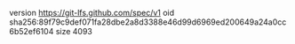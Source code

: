 version https://git-lfs.github.com/spec/v1
oid sha256:89f79c9def071fa28dbe2a8d3388e46d99d6969ed200649a24a0cc6b52ef6104
size 4093
